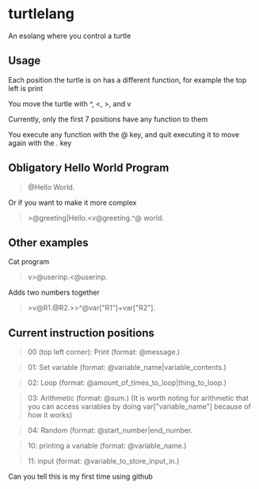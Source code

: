 # turtlelang
An esolang where you control a turtle
## Usage
Each position the turtle is on has a different function, for example the top left is print

You move the turtle with ^, <, >, and v

Currently, only the first 7 positions have any function to them

You execute any function with the @ key, and quit executing it to move again with the . key

## Obligatory Hello World Program
>@Hello World.

Or if you want to make it more complex

>\>@greeting|Hello.<v@greeting.^@ world.
## Other examples
Cat program
> v>@userinp.<@userinp.

Adds two numbers together
>\>v@R1.@R2.>>^@var["R1"]+var["R2"].

## Current instruction positions

>00 (top left corner): Print (format: @message.)

>01: Set variable (format: @variable_name|variable_contents.)

>02: Loop (format: @amount_of_times_to_loop|thing_to_loop.)

>03: Arithmetic (format: @sum.)
(It is worth noting for arithmetic that you can access variables by doing var["variable_name"] because of how it works)

>04: Random (format: @start_number|end_number.

>10: printing a variable (format: @variable_name.)

>11: input (format: @variable_to_store_input_in.)

Can you tell this is my first time using github

